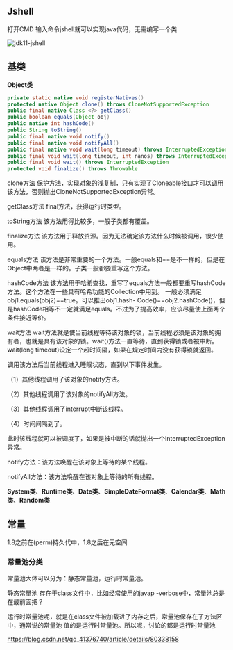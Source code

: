 ## Jshell

打开CMD 输入命令jshell就可以实现java代码，无需编写一个类

![jdk11-jshell](..\notes\截图\jdk11-jshell.jpg)



## 基类

**Object类**

```java
private static native void registerNatives()
protected native Object clone() throws CloneNotSupportedException
public final native Class <?> getClass()
public boolean equals(Object obj)
public native int hashCode()
public String toString()
public final native void notify()
public final native void notifyAll()
public final native void wait(long timeout) throws InterruptedException
public final void wait(long timeout, int nanos) throws InterruptedException
public final void wait() throws InterruptedException
protected void finalize() throws Throwable
```

clone方法
保护方法，实现对象的浅复制，只有实现了Cloneable接口才可以调用该方法，否则抛出CloneNotSupportedException异常。

getClass方法
final方法，获得运行时类型。

toString方法
该方法用得比较多，一般子类都有覆盖。

finalize方法
该方法用于释放资源。因为无法确定该方法什么时候被调用，很少使用。

equals方法
该方法是非常重要的一个方法。一般equals和==是不一样的，但是在Object中两者是一样的。子类一般都要重写这个方法。

hashCode方法
该方法用于哈希查找，重写了equals方法一般都要重写hashCode方法。这个方法在一些具有哈希功能的Collection中用到。
一般必须满足obj1.equals(obj2)==true。可以推出obj1.hash- Code()==obj2.hashCode()，但是hashCode相等不一定就满足equals。不过为了提高效率，应该尽量使上面两个条件接近等价。

wait方法
wait方法就是使当前线程等待该对象的锁，当前线程必须是该对象的拥有者，也就是具有该对象的锁。wait()方法一直等待，直到获得锁或者被中断。wait(long timeout)设定一个超时间隔，如果在规定时间内没有获得锁就返回。

调用该方法后当前线程进入睡眠状态，直到以下事件发生。

（1）其他线程调用了该对象的notify方法。

（2）其他线程调用了该对象的notifyAll方法。

（3）其他线程调用了interrupt中断该线程。

（4）时间间隔到了。

此时该线程就可以被调度了，如果是被中断的话就抛出一个InterruptedException异常。

notify方法：该方法唤醒在该对象上等待的某个线程。

notifyAll方法：该方法唤醒在该对象上等待的所有线程。

**System类**、**Runtime类**、**Date类**、**SimpleDateFormat类**、**Calendar类**、**Math类**、**Random类**



## 常量

1.8之前在(perm)持久代中，1.8之后在元空间

### 常量池分类

常量池大体可以分为：静态常量池，运行时常量池。

静态常量池 存在于class文件中，比如经常使用的javap -verbose中，常量池总是在最前面把？

运行时常量池呢，就是在class文件被加载进了内存之后，常量池保存在了方法区中，通常说的常量池 值的是运行时常量池。所以呢，讨论的都是运行时常量池

https://blog.csdn.net/qq_41376740/article/details/80338158